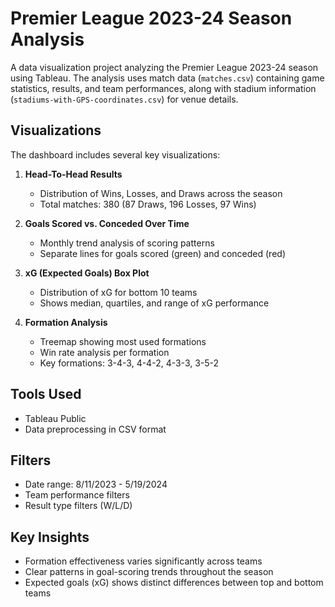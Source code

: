 # Premier League 2023-24 Season Analysis

A data visualization project analyzing the Premier League 2023-24 season using Tableau. The analysis uses match data (`matches.csv`) containing game statistics, results, and team performances, along with stadium information (`stadiums-with-GPS-coordinates.csv`) for venue details.

## Visualizations

The dashboard includes several key visualizations:

1. **Head-To-Head Results**
   - Distribution of Wins, Losses, and Draws across the season
   - Total matches: 380 (87 Draws, 196 Losses, 97 Wins)

2. **Goals Scored vs. Conceded Over Time**
   - Monthly trend analysis of scoring patterns
   - Separate lines for goals scored (green) and conceded (red)

3. **xG (Expected Goals) Box Plot**
   - Distribution of xG for bottom 10 teams
   - Shows median, quartiles, and range of xG performance

4. **Formation Analysis**
   - Treemap showing most used formations
   - Win rate analysis per formation
   - Key formations: 3-4-3, 4-4-2, 4-3-3, 3-5-2

## Tools Used
- Tableau Public
- Data preprocessing in CSV format

## Filters
- Date range: 8/11/2023 - 5/19/2024
- Team performance filters
- Result type filters (W/L/D)

## Key Insights
- Formation effectiveness varies significantly across teams
- Clear patterns in goal-scoring trends throughout the season
- Expected goals (xG) shows distinct differences between top and bottom teams
